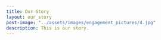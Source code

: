 ```yaml
---
title: Our Story
layout: our_story
post-image: "../assets/images/engagement_pictures/4.jpg"
description: This is our story.
---
```

